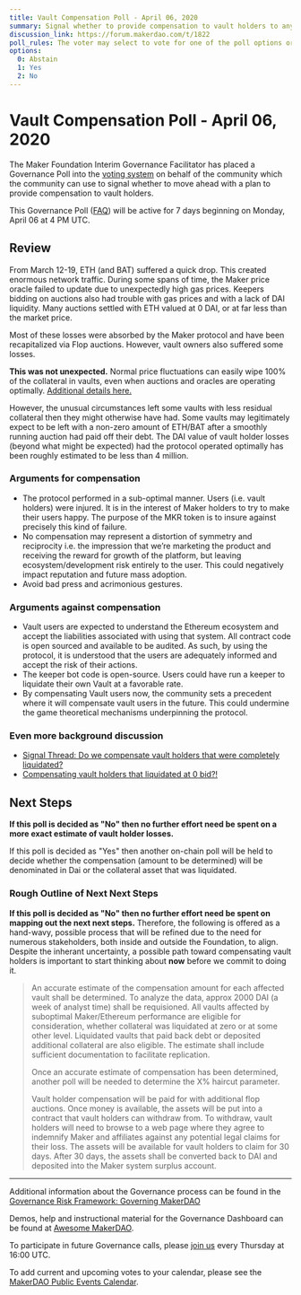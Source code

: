 ```yaml
---
title: Vault Compensation Poll - April 06, 2020
summary: Signal whether to provide compensation to vault holders to any degree, the specifics of which to be determined later.
discussion_link: https://forum.makerdao.com/t/1822
poll_rules: The voter may select to vote for one of the poll options or they may elect to abstain from the poll entirely
options:
  0: Abstain
  1: Yes
  2: No
---
```


# Vault Compensation Poll - April 06, 2020

The Maker Foundation Interim Governance Facilitator has placed a Governance Poll into the [voting system](https://vote.makerdao.com/polling) on behalf of the community which the community can use to signal whether to move ahead with a plan to provide compensation to vault holders.

This Governance Poll ([FAQ](https://community-development.makerdao.com/makerdao-scd-faqs/scd-faqs/governance)) will be active for 7 days beginning on Monday, April 06 at 4 PM UTC.

## Review

From March 12-19, ETH (and BAT) suffered a quick drop. This created enormous network traffic. During some spans of time, the Maker price oracle failed to update due to unexpectedly high gas prices. Keepers bidding on auctions also had trouble with gas prices and with a lack of DAI liquidity. Many auctions settled with ETH valued at 0 DAI, or at far less than the market price.

Most of these losses were absorbed by the Maker protocol and have been recapitalized via Flop auctions. However, vault owners also suffered some losses.

**This was not unexpected.** Normal price fluctuations can easily wipe 100% of the collateral in vaults, even when auctions and oracles are operating optimally. [Additional details here.](https://blog.makerdao.com/the-market-collapse-of-march-12-2020-how-it-impacted-makerdao/)

However, the unusual circumstances left some vaults with less residual collateral then they might otherwise have had. Some vaults may legitimately expect to be left with a non-zero amount of ETH/BAT after a smoothly running auction had paid off their debt. The DAI value of vault holder losses (beyond what might be expected) had the protocol operated optimally has been roughly estimated to be less than 4 million.

### Arguments for compensation

- The protocol performed in a sub-optimal manner. Users (i.e. vault holders) were injured. It is in the interest of Maker holders to try to make their users happy. The purpose of the MKR token is to insure against precisely this kind of failure.
- No compensation may represent a distortion of symmetry and reciprocity i.e. the impression that we’re marketing the product and receiving the reward for growth of the platform, but leaving ecosystem/development risk entirely to the user. This could negatively impact reputation and future mass adoption.
- Avoid bad press and acrimonious gestures.

### Arguments against compensation

- Vault users are expected to understand the Ethereum ecosystem and accept the liabilities associated with using that system. All contract code is open sourced and available to be audited. As such, by using the protocol, it is understood that the users are adequately informed and accept the risk of their actions.
- The keeper bot code is open-source. Users could have run a keeper to liquidate their own Vault at a favorable rate.
- By compensating Vault users now, the community sets a precedent where it will compensate vault users in the future. This could undermine the game theoretical mechanisms underpinning the protocol.

### Even more background discussion

- [Signal Thread: Do we compensate vault holders that were completely liquidated?](https://forum.makerdao.com/t/1713/43)
- [Compensating vault holders that liquidated at 0 bid?!](https://forum.makerdao.com/t/1541)

## Next Steps

**If this poll is decided as "No" then no further effort need be spent on a more exact estimate of vault holder losses.**

If this poll is decided as "Yes" then another on-chain poll will be held to decide whether the compensation (amount to be determined) will be denominated in Dai or the collateral asset that was liquidated.

### Rough Outline of Next Next Steps

**If this poll is decided as "No" then no further effort need be spent on mapping out the next next steps.** Therefore, the following is offered as a hand-wavy, possible process that will be refined due to the need for numerous stakeholders, both inside and outside the Foundation, to align. Despite the inherant uncertainty, a possible path toward compensating vault holders is important to start thinking about **now** before we commit to doing it.

> An accurate estimate of the compensation amount for each affected vault shall be determined. To analyze the data, approx 2000 DAI (a week of analyst time) shall be requisioned. All vaults affected by suboptimal Maker/Ethereum performance are eligible for consideration, whether collateral was liquidated at zero or at some other level. Liquidated vaults that paid back debt or deposited additional collateral are also eligible. The estimate shall include sufficient documentation to facilitate replication.
>
> Once an accurate estimate of compensation has been determined, another poll will be needed to determine the X% haircut parameter.
>
> Vault holder compensation will be paid for with additional flop auctions. Once money is available, the assets will be put into a contract that vault holders can withdraw from. To withdraw, vault holders will need to browse to a web page where they agree to indemnify Maker and affiliates against any potential legal claims for their loss. The assets will be available for vault holders to claim for 30 days. After 30 days, the assets shall be converted back to DAI and deposited into the Maker system surplus account.

---

Additional information about the Governance process can be found in the [Governance Risk Framework: Governing MakerDAO](https://community-development.makerdao.com/governance/governance-risk-framework)

Demos, help and instructional material for the Governance Dashboard can be found at [Awesome MakerDAO](https://awesome.makerdao.com/#voting).

To participate in future Governance calls, please [join us](https://community-development.makerdao.com/governance/governance-and-risk-meetings) every Thursday at 16:00 UTC.

To add current and upcoming votes to your calendar, please see the [MakerDAO Public Events Calendar](https://calendar.google.com/calendar/embed?src=makerdao.com_3efhm2ghipksegl009ktniomdk%40group.calendar.google.com&ctz=America%2FLos_Angeles).
